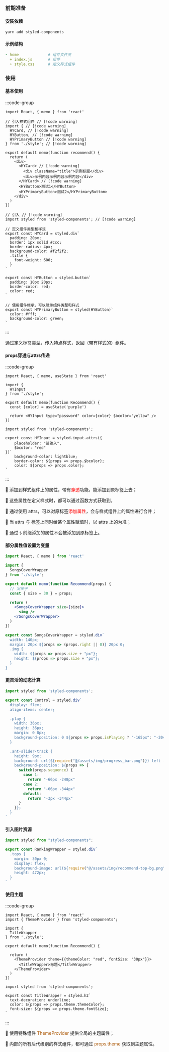 ### 前期准备

#### 安装依赖

```shell
yarn add styled-components
```



#### 示例结构

```yaml
- home             # 组件文件夹
  + index.js	   # 组件
  + style.css      # 定义样式组件
```



### 使用

#### 基本使用

:::code-group

```[使用样式组件]jsx
import React, { memo } from 'react'

// 引入样式组件 // [!code warning]
import { // [!code warning]
  HYCard, // [!code warning]
  HYButton, // [!code warning]
  HYPrimaryButton // [!code warning]
} from './style'; // [!code warning]

export default memo(function recommend() {
  return (
    <div>
      <HYCard> // [!code warning]
        <div className="title">示例标题</div>
        <div>示例内容示例内容示例内容</div>
      </HYCard> // [!code warning]
      <HYButton>测试1</HYButton>
      <HYPrimaryButton>测试2</HYPrimaryButton>
    </div>
  )
})
```

```[定义样式组件]jsx
// 引入 // [!code warning]
import styled from 'styled-components'; // [!code warning]

// 定义组件类型和样式
export const HYCard = styled.div`
  padding: 20px;
  border: 1px solid #ccc;
  border-radius: 4px;
  background-color: #f2f2f2;
  .title {
    font-weight: 600;
  }
`

export const HYButton = styled.button`
  padding: 10px 20px;
  border-color: red;
  color: red;
`

// 使用组件继承，可以继承组件类型和样式
export const HYPrimaryButton = styled(HYButton)`
  color: #fff;
  background-color: green;
`
```

:::

通过定义标签类型，传入特点样式，返回（带有样式的）组件。



#### props穿透与attrs传递

:::code-group

```[使用样式组件]jsx
import React, { memo, useState } from 'react'

import {
  HYInput
} from './style';

export default memo(function Recommend() {
  const [color] = useState('purple')

  return <HYInput type="password" color={color} $bcolor="yellow" />
})
```

```[定义样式组件]jsx
import styled from 'styled-components';

export const HYInput = styled.input.attrs({
    placeholder: "请输入",
    $bcolor: "red"
})`
    background-color: lightblue;
    border-color: ${props => props.$bcolor};
    color: ${props => props.color};
`
```

:::

:ghost: 添加到样式组件上的属性，带有<span style="color: #ff0000">穿透</span>功能，能添加到原标签上去；

:ghost: 这些属性在定义样式时，都可以通过函数方式获取到。

🐳 通过使用 attrs，可以对原标签<span style="color: #ff0000">添加属性</span>，会与样式组件上的属性进行合并；

🐳 当 attrs 与 标签上同时给某个属性赋值时，以 attrs 上的为准；

🐳 通过 `$` 前缀添加的属性不会被添加到原标签上。



#### 部分属性值设置为变量

```jsx
import React, { memo } from 'react'

import {
  SongsCoverWrapper
} from './style';

export default memo(function Recommend(props) {
  // 父传子
  const { size = 30 } = props;

  return (
  	<SongsCoverWrapper size={size}>
      <img /> 
    </SongsCoverWrapper>
  )
})
```

```jsx
export const SongsCoverWrapper = styled.div`
  width: 140px;
  margin: 20px ${props => (props.right || 0)} 20px 0;
  .img {
    width: ${props => props.size + "px"};
    height: ${props => props.size + "px"};
  }
}
```



#### 更灵活的动态计算

```jsx
import styled from 'styled-components';

export const Control = styled.div`
  display: flex;
  align-items: center;

  .play {
    width: 36px;
    height: 36px;
    margin: 0 8px;
    background-position: 0 ${props => props.isPlaying ? "-165px": "-204px"};
  }

  .ant-slider-track {
    height: 9px;
    background: url(${require("@/assets/img/progress_bar.png")}) left -66px;
    background-position: ${props => {
      switch(props.sequence) {
        case 1:
          return "-66px -248px"
        case 2:
          return "-66px -344px"
        default:
          return "-3px -344px"
      }
    }};
  }
`
```





#### 引入图片资源

```jsx
import styled from "styled-components";

export const RankingWrapper = styled.div`
  .tops {
    margin: 30px 0;
    display: flex;
    background-image: url(${require("@/assets/img/recommend-top-bg.png")});
    height: 472px;
  }
`
```





#### 使用主题

:::code-group

```[使用样式组件]jsx
import React, { memo } from 'react'
import { ThemeProvider } from 'styled-components';

import {
  TitleWrapper
} from './style';

export default memo(function Recommend() {

  return (
    <ThemeProvider theme={{themeColor: "red", fontSize: "30px"}}>
      <TitleWrapper>标题</TitleWrapper>
    </ThemeProvider>
  )
})

```

```[定义样式组件]jsx
import styled from 'styled-components';

export const TitleWrapper = styled.h2`
  text-decoration: underline;
  color: ${props => props.theme.themeColor};
  font-size: ${props => props.theme.fontSize};
`
```

:::

:turtle: 使用特殊组件 <span style="color: #a50">ThemeProvider</span> 提供全局的主题属性；

:turtle: 内部的所有后代级别的样式组件，都可通过 <span style="color: #a50">props.theme</span> 获取到主题属性。